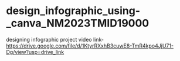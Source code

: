 # design_infographic_using-_canva_NM2023TMID19000
designing infographic project video link-https://drive.google.com/file/d/1KtyrRXxhB3cuwE8-TmR4kpo4JjU71-Dg/view?usp=drive_link
